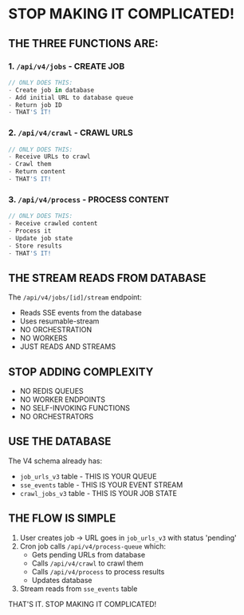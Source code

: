 # STOP MAKING IT COMPLICATED! 

## THE THREE FUNCTIONS ARE:

### 1. `/api/v4/jobs` - CREATE JOB
```typescript
// ONLY DOES THIS:
- Create job in database
- Add initial URL to database queue
- Return job ID
- THAT'S IT!
```

### 2. `/api/v4/crawl` - CRAWL URLS
```typescript
// ONLY DOES THIS:
- Receive URLs to crawl
- Crawl them
- Return content
- THAT'S IT!
```

### 3. `/api/v4/process` - PROCESS CONTENT
```typescript
// ONLY DOES THIS:
- Receive crawled content
- Process it
- Update job state
- Store results
- THAT'S IT!
```

## THE STREAM READS FROM DATABASE

The `/api/v4/jobs/[id]/stream` endpoint:
- Reads SSE events from the database
- Uses resumable-stream
- NO ORCHESTRATION
- NO WORKERS
- JUST READS AND STREAMS

## STOP ADDING COMPLEXITY

- NO REDIS QUEUES
- NO WORKER ENDPOINTS
- NO SELF-INVOKING FUNCTIONS
- NO ORCHESTRATORS

## USE THE DATABASE

The V4 schema already has:
- `job_urls_v3` table - THIS IS YOUR QUEUE
- `sse_events` table - THIS IS YOUR EVENT STREAM
- `crawl_jobs_v3` table - THIS IS YOUR JOB STATE

## THE FLOW IS SIMPLE

1. User creates job → URL goes in `job_urls_v3` with status 'pending'
2. Cron job calls `/api/v4/process-queue` which:
   - Gets pending URLs from database
   - Calls `/api/v4/crawl` to crawl them
   - Calls `/api/v4/process` to process results
   - Updates database
3. Stream reads from `sse_events` table

THAT'S IT. STOP MAKING IT COMPLICATED!